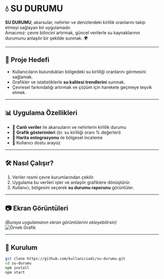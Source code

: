 # 💧 SU DURUMU

**SU DURUMU**, akarsular, nehirler ve denizlerdeki kirlilik oranlarını takip etmeyi sağlayan bir uygulamadır.  
Amacımız: çevre bilincini artırmak, güncel verilerle su kaynaklarının durumunu anlaşılır bir şekilde sunmak. 🌍

---

## 🎯 Proje Hedefi
- Kullanıcıların bulundukları bölgedeki su kirliliği oranlarını görmesini sağlamak.  
- Grafikler ve istatistiklerle **su kalitesi trendlerini** sunmak.  
- Çevresel farkındalığı artırmak ve çözüm için harekete geçmeye teşvik etmek.

---

## 📊 Uygulama Özellikleri
- 🔹 **Canlı veriler** ile akarsuların ve nehirlerin kirlilik durumu  
- 🔹 **Grafik gösterimleri** (ör. su kirliliği oranı % değerleri)  
- 🔹 **Harita entegrasyonu** ile bölgesel inceleme  
- 🔹 Kullanıcı dostu arayüz  

---

## 🛠️ Nasıl Çalışır?
1. Veriler resmi çevre kurumlarından çekilir.  
2. Uygulama bu verileri işler ve anlaşılır grafiklere dönüştürür.  
3. Kullanıcı, bölgesini seçerek **su durumu raporunu** görüntüler.  

---

## 📷 Ekran Görüntüleri
_(Buraya uygulamanın ekran görüntülerini ekleyebilirsin)_  
![Örnek Grafik](https://via.placeholder.com/600x300.png?text=SU+DURUMU+Grafik+Örneği)

---

## 🚀 Kurulum
```bash
git clone https://github.com/kullaniciadi/su-durumu.git
cd su-durumu
npm install
npm start
